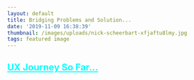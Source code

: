 ```yaml
---
layout: default
title: Bridging Problems and Solution...
date: '2019-11-09 16:38:39'
thumbnail: /images/uploads/nick-scheerbart-xfjaftu8lmy.jpg
tags: featured image
---
```

## <font color="cyan"><u>UX Journey So Far... 

<br><br>
